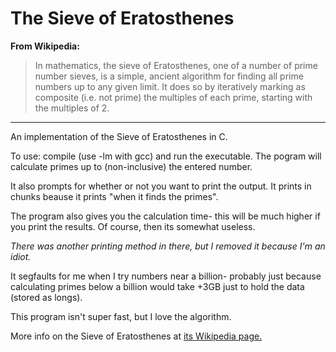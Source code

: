 The Sieve of Eratosthenes
=========================

**From Wikipedia:**
>In mathematics, the sieve of Eratosthenes, one of a number of prime number 
>sieves, is a simple, ancient algorithm for finding all prime numbers up to 
>any given limit. It does so by iteratively marking as composite (i.e. not 
>prime) the multiples of each prime, starting with the multiples of 2.

---

An implementation of the Sieve of Eratosthenes in C. 

To use: compile (use -lm with gcc) and run the executable. The pogram will 
calculate primes up to (non-inclusive) the entered number.

It also prompts for whether or not you want to print the output. It prints in chunks
beause it prints "when it finds the primes".

The program also gives you the calculation time- this will be much higher if
you print the results. Of course, then its somewhat useless.

*There was another printing method in there, but I removed it because I'm an idiot.*

It segfaults for me when I try numbers near a billion- probably just because calculating
primes below a billion would take +3GB just to hold the data (stored as longs).

This program isn't super fast, but I love the algorithm.

More info on the Sieve of Eratosthenes at [its Wikipedia page.](http://en.wikipedia.org/wiki/Sieve_of_Eratosthenes)
